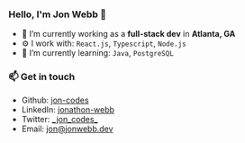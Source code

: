 ### Hello, I'm Jon Webb 👋

- 🔭 I’m currently working as a **full-stack dev** in **Atlanta, GA**
- ⚙️ I work with: `React.js`, `Typescript`, `Node.js`
- 🌱 I’m currently learning: `Java`, `PostgreSQL`

### 📫 Get in touch

- Github: [jon-codes](https://github.com/jon-codes)
- LinkedIn: [jonathon-webb](https://www.linkedin.com/in/jonathon-webb/)
- Twitter: [\_jon_codes\_](https://twitter.com/_jon_codes_)
- Email: [jon@jonwebb.dev](mailto:jon@jonwebb.dev)
